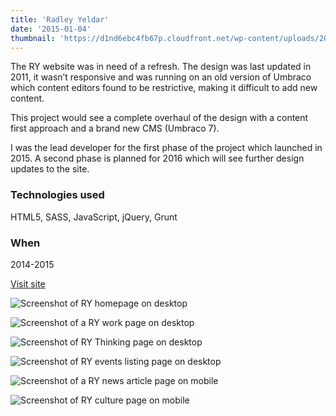 ```yaml
---
title: 'Radley Yeldar'
date: '2015-01-04'
thumbnail: 'https://d1nd6ebc4fb67p.cloudfront.net/wp-content/uploads/2016/09/05211609/thumb-ry.jpg'
---
```


The RY website was in need of a refresh. The design was last updated in 2011, it wasn’t responsive and was running on an old version of Umbraco which content editors found to be restrictive, making it difficult to add new content.

This project would see a complete overhaul of the design with a content first approach and a brand new CMS (Umbraco 7).

I was the lead developer for the first phase of the project which launched in 2015. A second phase is planned for 2016 which will see further design updates to the site.

### Technologies used
HTML5, SASS, JavaScript, jQuery, Grunt

### When
2014-2015

<p><a class="button" href="http://ry.com/" target="_blank" rel="noopener">Visit site</a></p>

![Screenshot of RY homepage on desktop](https://d1nd6ebc4fb67p.cloudfront.net/wp-content/uploads/2016/09/05211204/ry-home.jpg)

![Screenshot of a RY work page on desktop](https://d1nd6ebc4fb67p.cloudfront.net/wp-content/uploads/2016/09/05211217/ry-case-study.jpg)

![Screenshot of RY Thinking page on desktop](https://d1nd6ebc4fb67p.cloudfront.net/wp-content/uploads/2016/09/05211159/ry-thinking.jpg)

![Screenshot of RY events listing page on desktop](https://d1nd6ebc4fb67p.cloudfront.net/wp-content/uploads/2016/09/05211210/ry-event.jpg)

<div class="grid grid--work grid--322">

![Screenshot of a RY news article page on mobile](https://d1nd6ebc4fb67p.cloudfront.net/wp-content/uploads/2016/09/05211152/ry-news.png)

![Screenshot of RY culture page on mobile](https://d1nd6ebc4fb67p.cloudfront.net/wp-content/uploads/2016/09/05211147/ry-culture.png)

</div>
